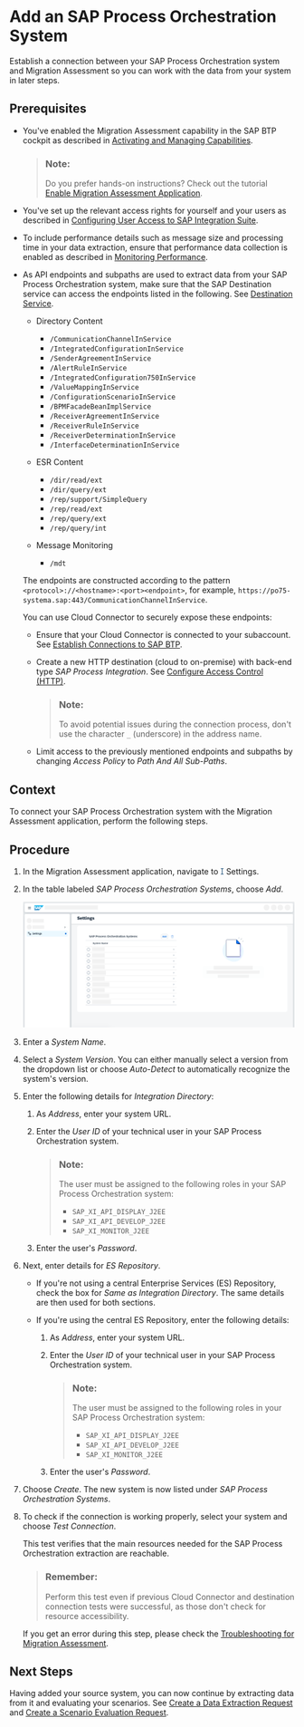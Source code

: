 <!-- loio5f7672334ca74f90843d38375220d757 -->

<link rel="stylesheet" type="text/css" href="css/sap-icons.css"/>

# Add an SAP Process Orchestration System

Establish a connection between your SAP Process Orchestration system and Migration Assessment so you can work with the data from your system in later steps.



<a name="loio5f7672334ca74f90843d38375220d757__prereq_k5f_dgj_55b"/>

## Prerequisites

-   You've enabled the Migration Assessment capability in the SAP BTP cockpit as described in [Activating and Managing Capabilities](activating-and-managing-capabilities-2ffb343.md).

    > ### Note:  
    > Do you prefer hands-on instructions? Check out the tutorial [Enable Migration Assessment Application](https://developers.sap.com/tutorials/migration-assessment-enablement.html).

-   You've set up the relevant access rights for yourself and your users as described in [Configuring User Access to SAP Integration Suite](configuring-user-access-to-sap-integration-suite-2c6214a.md).

-   To include performance details such as message size and processing time in your data extraction, ensure that performance data collection is enabled as described in [Monitoring Performance](https://help.sap.com/docs/SAP_NETWEAVER_750/5cf7d2de571a45cc81f91261668b7361/48b2dfe86b156ff4e10000000a42189b.html).

-   As API endpoints and subpaths are used to extract data from your SAP Process Orchestration system, make sure that the SAP Destination service can access the endpoints listed in the following. See [Destination Service](https://help.sap.com/docs/BTP/65de2977205c403bbc107264b8eccf4b/eeb0ec2318fb4dda87830a09ac7a02fa.html).

    -   Directory Content

        -   `/CommunicationChannelInService`
        -   `/IntegratedConfigurationInService`
        -   `/SenderAgreementInService`
        -   `/AlertRuleInService`
        -   `/IntegratedConfiguration750InService`
        -   `/ValueMappingInService`
        -   `/ConfigurationScenarioInService`
        -   `/BPMFacadeBeanImplService`
        -   `/ReceiverAgreementInService`
        -   `/ReceiverRuleInService`
        -   `/ReceiverDeterminationInService`
        -   `/InterfaceDeterminationInService`

    -   ESR Content

        -   `/dir/read/ext`
        -   `/dir/query/ext`
        -   `/rep/support/SimpleQuery`
        -   `/rep/read/ext`
        -   `/rep/query/ext`
        -   `/rep/query/int`

    -   Message Monitoring
        -   `/mdt`


    The endpoints are constructed according to the pattern `<protocol>://<hostname>:<port><endpoint>`, for example, `https://po75-systema.sap:443/CommunicationChannelInService`.

    You can use Cloud Connector to securely expose these endpoints:

    -   Ensure that your Cloud Connector is connected to your subaccount. See [Establish Connections to SAP BTP](https://help.sap.com/docs/CP_CONNECTIVITY/cca91383641e40ffbe03bdc78f00f681/db9170a7d97610148537d5a84bf79ba2.html?locale=en-US&version=Cloud#establish-connections-to-sap-btp).
    -   Create a new HTTP destination \(cloud to on-premise\) with back-end type *SAP Process Integration*. See [Configure Access Control \(HTTP\)](https://help.sap.com/docs/CP_CONNECTIVITY/cca91383641e40ffbe03bdc78f00f681/e7d4927dbb571014af7ef6ebd6cc3511.html?locale=en-US&version=Cloud).

        > ### Note:  
        > To avoid potential issues during the connection process, don't use the character `_` \(underscore\) in the address name.

    -   Limit access to the previously mentioned endpoints and subpaths by changing *Access Policy* to *Path And All Sub-Paths*.




## Context

To connect your SAP Process Orchestration system with the Migration Assessment application, perform the following steps.



## Procedure

1.  In the Migration Assessment application, navigate to <span style="color:#346187;"><span class="SAP-icons-V5"></span></span> Settings.

2.  In the table labeled *SAP Process Orchestration Systems*, choose *Add*.

    ![](images/IntegrationSuite_PIMAS_AddPOSystem_ac47311.png)

3.  Enter a *System Name*.

4.  Select a *System Version*. You can either manually select a version from the dropdown list or choose *Auto-Detect* to automatically recognize the system's version.

5.  Enter the following details for *Integration Directory*:

    1.  As *Address*, enter your system URL.

    2.  Enter the *User ID* of your technical user in your SAP Process Orchestration system.

        > ### Note:  
        > The user must be assigned to the following roles in your SAP Process Orchestration system:
        > 
        > -   `SAP_XI_API_DISPLAY_J2EE`
        > -   `SAP_XI_API_DEVELOP_J2EE`
        > -   `SAP_XI_MONITOR_J2EE`

    3.  Enter the user's *Password*.


6.  Next, enter details for *ES Repository*.

    -   If you're not using a central Enterprise Services \(ES\) Repository, check the box for *Same as Integration Directory*. The same details are then used for both sections.

    -   If you're using the central ES Repository, enter the following details:

        1.  As *Address*, enter your system URL.

        2.  Enter the *User ID* of your technical user in your SAP Process Orchestration system.

            > ### Note:  
            > The user must be assigned to the following roles in your SAP Process Orchestration system:
            > 
            > -   `SAP_XI_API_DISPLAY_J2EE`
            > -   `SAP_XI_API_DEVELOP_J2EE`
            > -   `SAP_XI_MONITOR_J2EE`

        3.  Enter the user's *Password*.



7.  Choose *Create*. The new system is now listed under *SAP Process Orchestration Systems*.

8.  To check if the connection is working properly, select your system and choose *Test Connection*.

    This test verifies that the main resources needed for the SAP Process Orchestration extraction are reachable.

    > ### Remember:  
    > Perform this test even if previous Cloud Connector and destination connection tests were successful, as those don't check for resource accessibility.

    If you get an error during this step, please check the [Troubleshooting for Migration Assessment](troubleshooting-for-migration-assessment-63430e2.md).




<a name="loio5f7672334ca74f90843d38375220d757__postreq_ykf_tzy_5wb"/>

## Next Steps

Having added your source system, you can now continue by extracting data from it and evaluating your scenarios. See [Create a Data Extraction Request](create-a-data-extraction-request-ce0ad0e.md) and [Create a Scenario Evaluation Request](create-a-scenario-evaluation-request-435ec61.md).

